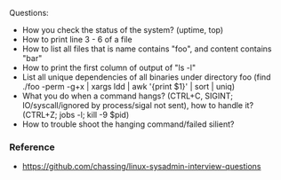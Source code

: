 Questions:
* How you check the status of the system? (uptime, top)
* How to print line 3 - 6 of a file
* How to list all files that is name contains "foo", and content contains "bar"
* How to print the first column of output of "ls -l"
* List all unique dependencies of all binaries under directory foo (find ./foo -perm -g+x | xargs ldd | awk '{print $1}' | sort | uniq)
* What you do when a command hangs? (CTRL+C, SIGINT; IO/syscall/ignored by process/sigal not sent), how to handle it? (CTRL+Z; jobs -l; kill -9 $pid)
* How to trouble shoot the hanging command/failed silient?


### Reference
* https://github.com/chassing/linux-sysadmin-interview-questions
